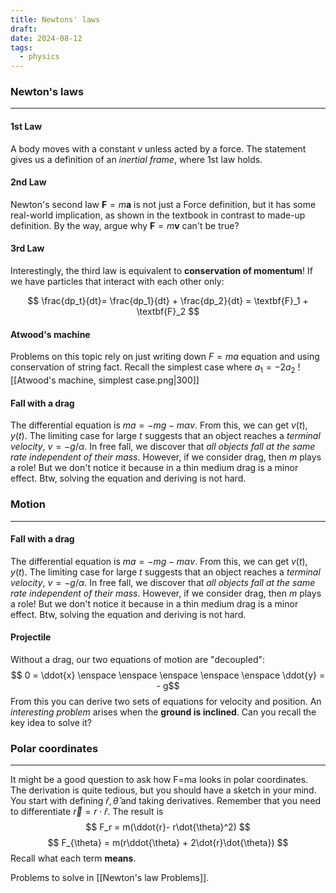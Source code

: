 ```yaml
---
title: Newtons' laws
draft: 
date: 2024-08-12
tags:
  - physics
---
```

### Newton's laws
---
#### 1st Law
A body moves with a constant $v$ unless acted by a force. The statement gives us a definition of an *inertial frame*, where 1st law holds. 
#### 2nd Law
Newton's second law $\textbf{F} = m \textbf{a}$ is not just a Force definition, but it has some real-world implication, as shown in the textbook in contrast to made-up definition. By the way, argue why $\textbf{F} = m \textbf{v}$ can't be true?
#### 3rd Law
Interestingly, the third law is equivalent to **conservation of momentum**! If we have particles that interact with each other only:

$$
\frac{dp_t}{dt}= \frac{dp_1}{dt} + \frac{dp_2}{dt} = \textbf{F}_1 + \textbf{F}_2
$$
#### Atwood's machine
Problems on this topic rely on just writing down $F=ma$ equation and using conservation of string fact. Recall the simplest case where $a_1 = -2a_2$
![[Atwood's machine, simplest case.png|300]]

#### Fall with a drag
The differential equation is $ma = -mg - m\alpha v$. From this, we can get $v(t), y(t)$. The limiting case for large $t$ suggests that an object reaches a *terminal velocity*, $v = -g/\alpha$. In free fall, we discover that *all objects fall at the same rate independent of their mass*. However, if we consider drag, then $m$ plays a role! But we don't notice it because in a thin medium drag is a minor effect. Btw, solving the equation and deriving is not hard.


### Motion 
---
#### Fall with a drag
The differential equation is $ma = -mg - m\alpha v$. From this, we can get $v(t), y(t)$. The limiting case for large $t$ suggests that an object reaches a *terminal velocity*, $v = -g/\alpha$. In free fall, we discover that *all objects fall at the same rate independent of their mass*. However, if we consider drag, then $m$ plays a role! But we don't notice it because in a thin medium drag is a minor effect. Btw, solving the equation and deriving is not hard.
#### Projectile
Without a drag, our two equations of motion are "decoupled":
$$ 0 = \ddot{x} \enspace \enspace \enspace \enspace \enspace \ddot{y} = - g$$
From this you can derive two sets of equations for velocity and position. An *interesting problem* arises when the **ground is inclined**. Can you recall the key idea to solve it?
### Polar coordinates
---
It might be a good question to ask how F=ma looks in polar coordinates. The derivation is quite tedious, but you should have a sketch in your mind. You start with defining $\hat{r}, \hat{\theta}$ and taking derivatives. Remember that you need to differentiate $\vec{r} = r \cdot \hat{r}$.  The result is 
$$
F_r = m(\ddot{r}- r\dot{\theta}^2)
$$
$$
F_{\theta} = m(r\ddot{\theta} + 2\dot{r}\dot{\theta})
$$
Recall what each term **means**.

Problems to solve in [[Newton's law Problems]].